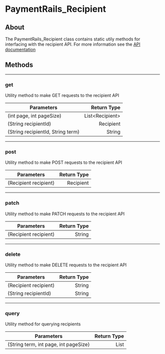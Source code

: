 # PaymentRails_Recipient

## About
The PaymentRails_Recipient class contains static utily methods for interfacing with the recipient API. For more information see the [API documentation](http://docs.paymentrails.com/#recipients)

## **Methods**
---
### **get**
Utility method to make GET requests to the recipient API

Parameters | Return Type
---| ---:
(int page, int pageSize) | List<Recipient\>
(String recipientId) | Recipient
(String recipientId, String term) | String

---
### **post**
Utility method to make POST requests to the recipient API

Parameters | Return Type
--- | ---:
(Recipient recipient) | Recipient

---
### **patch**
Utility method to make PATCH requests to the recipient API

Parameters | Return Type
--- | ---:
(Recipient recipient) | String

---
### **delete**
Utility method to make DELETE requests to the recipient API

Parameters | Return Type
--- | ---:
(Recipient recipient) | String
(String recipientId) | String

---
### **query**
Utility method for querying recipients

Parameters | Return Type
--- | ---:
(String term, int page, int pageSize) | List<Recipient>